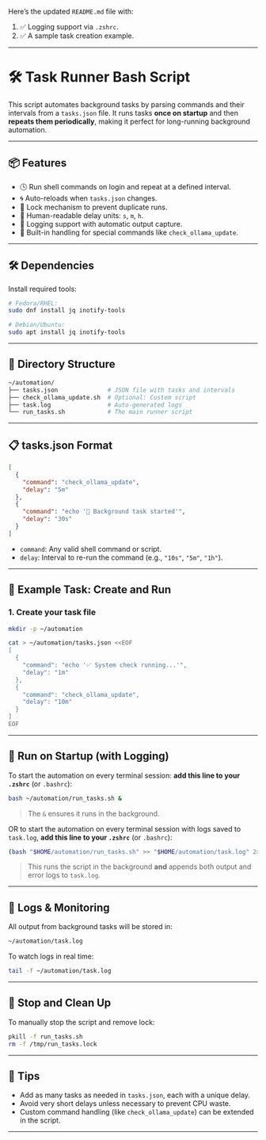 Here’s the updated `README.md` file with:

1. ✅ Logging support via `.zshrc`.
2. ✅ A sample task creation example.

---

# 🛠️ Task Runner Bash Script

This script automates background tasks by parsing commands and their intervals from a `tasks.json` file. It runs tasks **once on startup** and then **repeats them periodically**, making it perfect for long-running background automation.

---

## 📦 Features

- 🕓 Run shell commands on login and repeat at a defined interval.
- 🌀 Auto-reloads when `tasks.json` changes.
- 🔐 Lock mechanism to prevent duplicate runs.
- 🧠 Human-readable delay units: `s`, `m`, `h`.
- 📜 Logging support with automatic output capture.
- 🧩 Built-in handling for special commands like `check_ollama_update`.

---

## 🛠️ Dependencies

Install required tools:

```bash
# Fedora/RHEL:
sudo dnf install jq inotify-tools

# Debian/Ubuntu:
sudo apt install jq inotify-tools
```

---

## 📁 Directory Structure

```bash
~/automation/
├── tasks.json              # JSON file with tasks and intervals
├── check_ollama_update.sh  # Optional: Custom script
├── task.log                # Auto-generated logs
└── run_tasks.sh            # The main runner script
```

---

## 📋 tasks.json Format

```json
[
  {
    "command": "check_ollama_update",
    "delay": "5m"
  },
  {
    "command": "echo '🔔 Background task started'",
    "delay": "30s"
  }
]
```

- `command`: Any valid shell command or script.
- `delay`: Interval to re-run the command (e.g., `"10s"`, `"5m"`, `"1h"`).

---

## 🧪 Example Task: Create and Run

### 1. Create your task file

```bash
mkdir -p ~/automation

cat > ~/automation/tasks.json <<EOF
[
  {
    "command": "echo '✅ System check running...'",
    "delay": "1m"
  },
  {
    "command": "check_ollama_update",
    "delay": "10m"
  }
]
EOF
```

---

## 🚀 Run on Startup (with Logging)

To start the automation on every terminal session: **add this line to your `.zshrc`** (or `.bashrc`):

```bash
bash ~/automation/run_tasks.sh &
```
> The `&` ensures it runs in the background.

OR to start the automation on every terminal session with logs saved to `task.log`, **add this line to your `.zshrc`** (or `.bashrc`):

```bash
(bash "$HOME/automation/run_tasks.sh" >> "$HOME/automation/task.log" 2>&1 &)
```

> This runs the script in the background **and** appends both output and error logs to `task.log`.

---

## 🔁 Logs & Monitoring

All output from background tasks will be stored in:

```bash
~/automation/task.log
```

To watch logs in real time:

```bash
tail -f ~/automation/task.log
```

---

## 🧹 Stop and Clean Up

To manually stop the script and remove lock:

```bash
pkill -f run_tasks.sh
rm -f /tmp/run_tasks.lock
```

---

## 💬 Tips

- Add as many tasks as needed in `tasks.json`, each with a unique delay.
- Avoid very short delays unless necessary to prevent CPU waste.
- Custom command handling (like `check_ollama_update`) can be extended in the script.

---
